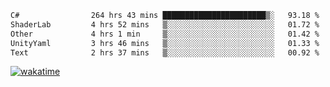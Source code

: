 <!--START_SECTION:waka-->

```txt
C#                264 hrs 43 mins ███████████████████████▒░   93.18 %
ShaderLab         4 hrs 52 mins   ▒░░░░░░░░░░░░░░░░░░░░░░░░   01.72 %
Other             4 hrs 1 min     ▒░░░░░░░░░░░░░░░░░░░░░░░░   01.42 %
UnityYaml         3 hrs 46 mins   ▒░░░░░░░░░░░░░░░░░░░░░░░░   01.33 %
Text              2 hrs 37 mins   ▒░░░░░░░░░░░░░░░░░░░░░░░░   00.92 %
```

<!--END_SECTION:waka-->
[![wakatime](https://wakatime.com/badge/user/6c2f442e-41b4-42e3-bc06-d5d8203ad1da.svg)](https://wakatime.com/@6c2f442e-41b4-42e3-bc06-d5d8203ad1da)
